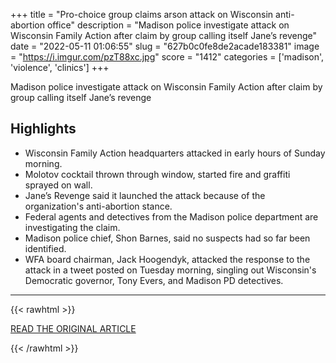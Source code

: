 +++
title = "Pro-choice group claims arson attack on Wisconsin anti-abortion office"
description = "Madison police investigate attack on Wisconsin Family Action after claim by group calling itself Jane’s revenge"
date = "2022-05-11 01:06:55"
slug = "627b0c0fe8de2acade183381"
image = "https://i.imgur.com/pzT88xc.jpg"
score = "1412"
categories = ['madison', 'violence', 'clinics']
+++

Madison police investigate attack on Wisconsin Family Action after claim by group calling itself Jane’s revenge

## Highlights

- Wisconsin Family Action headquarters attacked in early hours of Sunday morning.
- Molotov cocktail thrown through window, started fire and graffiti sprayed on wall.
- Jane’s Revenge said it launched the attack because of the organization's anti-abortion stance.
- Federal agents and detectives from the Madison police department are investigating the claim.
- Madison police chief, Shon Barnes, said no suspects had so far been identified.
- WFA board chairman, Jack Hoogendyk, attacked the response to the attack in a tweet posted on Tuesday morning, singling out Wisconsin's Democratic governor, Tony Evers, and Madison PD detectives.

---

{{< rawhtml >}}
  <p class="article-category">
    <a target="_blank" href="https://www.theguardian.com/us-news/2022/may/10/abortion-arson-attack-wisconsin-pro-choice-janes-revenge">READ THE ORIGINAL ARTICLE</a>
  </p>
{{< /rawhtml >}}
